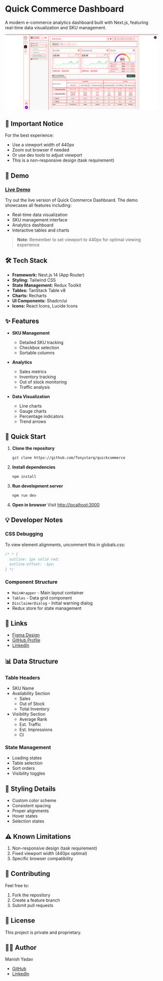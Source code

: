 # Quick Commerce Dashboard

A modern e-commerce analytics dashboard built with Next.js, featuring real-time data visualization and SKU management.

![Dashboard Preview](./public/util/Quickcommerce.png)

## 🚨 Important Notice

For the best experience:
- Use a viewport width of 440px
- Zoom out browser if needed
- Or use dev tools to adjust viewport
- This is a non-responsive design (task requirement)

## 🎥 Demo

### [Live Demo](https://quickcommerce-black.vercel.app/)

Try out the live version of Quick Commerce Dashboard. The demo showcases all features including:
- Real-time data visualization
- SKU management interface
- Analytics dashboard
- Interactive tables and charts

> **Note**: Remember to set viewport to 440px for optimal viewing experience

## 🛠️ Tech Stack

- **Framework:** Next.js 14 (App Router)
- **Styling:** Tailwind CSS
- **State Management:** Redux Toolkit
- **Tables:** TanStack Table v8
- **Charts:** Recharts
- **UI Components:** Shadcn/ui
- **Icons:** React Icons, Lucide Icons

## ✨ Features

- **SKU Management**
  - Detailed SKU tracking
  - Checkbox selection
  - Sortable columns
  
- **Analytics**
  - Sales metrics
  - Inventory tracking
  - Out of stock monitoring
  - Traffic analysis
  
- **Data Visualization**
  - Line charts
  - Gauge charts
  - Percentage indicators
  - Trend arrows

## 🚀 Quick Start

1. **Clone the repository**
   ```bash
   git clone https://github.com/Tonystarq/quickcommerce
   ```

2. **Install dependencies**
   ```bash
   npm install
   ```

3. **Run development server**
   ```bash
   npm run dev
   ```

4. **Open in browser**
   Visit [http://localhost:3000](http://localhost:3000)

## 💡 Developer Notes

### CSS Debugging
To view element alignments, uncomment this in globals.css:
```css
/* * {
  outline: 1px solid red;
  outline-offset: -1px;
} */
```

### Component Structure
- `MainWrapper` - Main layout container
- `Tables` - Data grid component
- `DisclaimerDialog` - Initial warning dialog
- Redux store for state management

## 🔗 Links

- [Figma Design](https://www.figma.com/design/6Y9bfEXlR5SDo2NfOmmUJP/Dcluttr---Design-task-file?node-id=21-9998&t=Eb4CTGjLPmEuiy9t-0)
- [GitHub Profile](https://github.com/Tonystarq)
- [LinkedIn](https://www.linkedin.com/in/manish-yadav-b325667a/)

## 📊 Data Structure

### Table Headers
- SKU Name
- Availability Section
  - Sales
  - Out of Stock
  - Total Inventory
- Visibility Section
  - Average Rank
  - Est. Traffic
  - Est. Impressions
  - CI

### State Management
- Loading states
- Table selection
- Sort orders
- Visibility toggles

## 🎨 Styling Details

- Custom color scheme
- Consistent spacing
- Proper alignments
- Hover states
- Selection states

## ⚠️ Known Limitations

1. Non-responsive design (task requirement)
2. Fixed viewport width (440px optimal)
3. Specific browser compatibility

## 🤝 Contributing

Feel free to:
1. Fork the repository
2. Create a feature branch
3. Submit pull requests

## 📝 License

This project is private and proprietary.

## 👨‍💻 Author

Manish Yadav
- [GitHub](https://github.com/Tonystarq)
- [LinkedIn](https://www.linkedin.com/in/manish-yadav-b325667a/)
